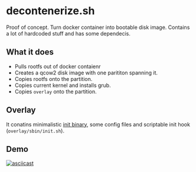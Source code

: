 # decontenerize.sh
Proof of concept. Turn docker container into bootable disk image. Contains a lot of hardcoded stuff and has some dependecis.

## What it does
- Pulls rootfs out of docker contaienr
- Creates a qcow2 disk image with one parititon spanning it.
- Copies rootfs onto the partition.
- Copies current kernel and installs grub.
- Copies `overlay` onto the partition.

## Overlay
It conatins minimalistic [init binary](https://github.com/Yelp/dumb-init), some config files and scriptable init hook (`overlay/sbin/init.sh`).

## Demo
[![asciicast](https://asciinema.org/a/T9xij1txELITLY7xPrG52d00H.svg)](https://asciinema.org/a/T9xij1txELITLY7xPrG52d00H)
